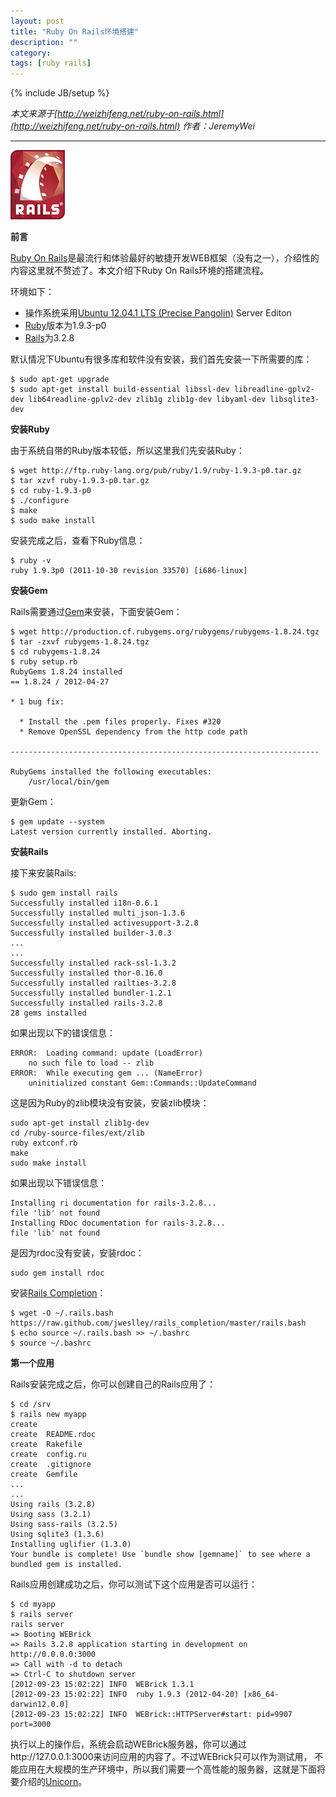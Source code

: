 ```yaml
---
layout: post
title: "Ruby On Rails环境搭建"
description: ""
category: 
tags: [ruby rails]
---
```

{% include JB/setup %}

*本文来源于[http://weizhifeng.net/ruby-on-rails.html](http://weizhifeng.net/ruby-on-rails.html)*
*作者：JeremyWei*

-----------------------------------------------------

![Ruby On Rails](/assets/images/rails.png  "Ruby On Rails")

**前言**

[Ruby On Rails](http://rubyonrails.org/ "Ruby On Rails")是最流行和体验最好的敏捷开发WEB框架（没有之一），介绍性的内容这里就不赘述了。本文介绍下Ruby On Rails环境的搭建流程。

环境如下：

* 操作系统采用[Ubuntu 12.04.1 LTS (Precise Pangolin)](http://releases.ubuntu.com/12.04/ "Ubuntu 12.04.1 LTS (Precise Pangolin)") Server Editon
* [Ruby](http://www.ruby-lang.org/en/ "Ruby")版本为1.9.3-p0
* [Rails](http://rubyonrails.org/ "Rails")为3.2.8

默认情况下Ubuntu有很多库和软件没有安装，我们首先安装一下所需要的库：

	$ sudo apt-get upgrade 
	$ sudo apt-get install build-essential libssl-dev libreadline-gplv2-dev lib64readline-gplv2-dev zlib1g zlib1g-dev libyaml-dev libsqlite3-dev
	
**安装Ruby**

由于系统自带的Ruby版本较低，所以这里我们先安装Ruby：

	$ wget http://ftp.ruby-lang.org/pub/ruby/1.9/ruby-1.9.3-p0.tar.gz
	$ tar xzvf ruby-1.9.3-p0.tar.gz
	$ cd ruby-1.9.3-p0
	$ ./configure
	$ make
	$ sudo make install
	
安装完成之后，查看下Ruby信息：

	$ ruby -v
	ruby 1.9.3p0 (2011-10-30 revision 33570) [i686-linux]

**安装Gem**

Rails需要通过[Gem](https://rubygems.org/ "Gem")来安装，下面安装Gem：

	$ wget http://production.cf.rubygems.org/rubygems/rubygems-1.8.24.tgz
	$ tar -zxvf rubygems-1.8.24.tgz
	$ cd rubygems-1.8.24
	$ ruby setup.rb
	RubyGems 1.8.24 installed
	== 1.8.24 / 2012-04-27

	* 1 bug fix:

	  * Install the .pem files properly. Fixes #320
	  * Remove OpenSSL dependency from the http code path

	---------------------------------------------------------------------

	RubyGems installed the following executables:
		/usr/local/bin/gem
		
更新Gem：

	$ gem update --system 
	Latest version currently installed. Aborting.
	
**安装Rails**

接下来安装Rails:

	$ sudo gem install rails
	Successfully installed i18n-0.6.1
	Successfully installed multi_json-1.3.6
	Successfully installed activesupport-3.2.8
	Successfully installed builder-3.0.3
	...
	...
	Successfully installed rack-ssl-1.3.2
	Successfully installed thor-0.16.0
	Successfully installed railties-3.2.8
	Successfully installed bundler-1.2.1
	Successfully installed rails-3.2.8
	28 gems installed
	
如果出现以下的错误信息：

	ERROR:  Loading command: update (LoadError)
		no such file to load -- zlib
	ERROR:  While executing gem ... (NameError)
		uninitialized constant Gem::Commands::UpdateCommand
		
这是因为Ruby的zlib模块没有安装，安装zlib模块：

	sudo apt-get install zlib1g-dev
	cd /ruby-source-files/ext/zlib
	ruby extconf.rb
	make
	sudo make install
	
如果出现以下错误信息：

	Installing ri documentation for rails-3.2.8...
	file 'lib' not found
	Installing RDoc documentation for rails-3.2.8...
	file 'lib' not found
	
是因为rdoc没有安装，安装rdoc：

	sudo gem install rdoc
	
安装[Rails Completion](https://github.com/jweslley/rails_completion "Rails Completion")：

	$ wget -O ~/.rails.bash https://raw.github.com/jweslley/rails_completion/master/rails.bash
	$ echo source ~/.rails.bash >> ~/.bashrc
	$ source ~/.bashrc
	
**第一个应用**

Rails安装完成之后，你可以创建自己的Rails应用了：

	$ cd /srv
	$ rails new myapp
	create  
	create  README.rdoc
	create  Rakefile
	create  config.ru
	create  .gitignore
	create  Gemfile
	...
	...
	Using rails (3.2.8) 
	Using sass (3.2.1) 
	Using sass-rails (3.2.5) 
	Using sqlite3 (1.3.6) 
	Installing uglifier (1.3.0) 
	Your bundle is complete! Use `bundle show [gemname]` to see where a 
	bundled gem is installed.
	
Rails应用创建成功之后，你可以测试下这个应用是否可以运行：

	$ cd myapp
	$ rails server
	rails server
	=> Booting WEBrick
	=> Rails 3.2.8 application starting in development on http://0.0.0.0:3000
	=> Call with -d to detach
	=> Ctrl-C to shutdown server
	[2012-09-23 15:02:22] INFO  WEBrick 1.3.1
	[2012-09-23 15:02:22] INFO  ruby 1.9.3 (2012-04-20) [x86_64-darwin12.0.0]
	[2012-09-23 15:02:22] INFO  WEBrick::HTTPServer#start: pid=9907 port=3000
	
执行以上的操作后，系统会启动WEBrick服务器，你可以通过http://127.0.0.1:3000来访问应用的内容了。不过WEBrick只可以作为测试用， 不能应用在大规模的生产环境中，所以我们需要一个高性能的服务器，这就是下面将要介绍的[Unicorn](http://unicorn.bogomips.org/ "Unicorn")。
